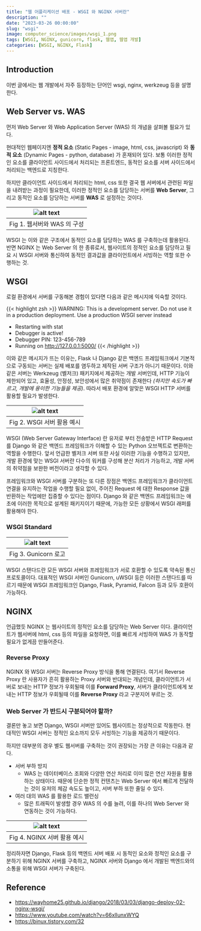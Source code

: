 ```yaml
---
title: "웹 어플리케이션 배포 - WSGI 와 NGINX 서버란"
description: ""
date: "2023-03-26 00:00:00"
slug: "wsgi"
image: computer_science/images/wsgi_1.png
tags: [WSGI, NGINX, gunicorn, flask, 웹앱, 웹앱 개발]
categories: [WSGI, NGINX, Flask]
---
```

## Introduction

이번 글에서는 웹 개발에서 자주 등장하는 단어인 wsgi, nginx, werkzeug 등을 설명한다.

## Web Server vs. WAS

먼저 Web Server 와 Web Application Server (WAS) 의 개념을 살펴볼 필요가 있다. 

현대적인 웹페이지엔 **정적 요소** (Static Pages - image, html, css, javascript) 와 **동적 요소** (Dynamic Pages - python, database) 가 혼재되어 있다. 보통 이러한 정적인 요소를 클라이언트 사이드에서 처리되는 프론트엔드, 동적인 요소를 서버 사이드에서 처리되는 백엔드로 지칭한다.

하지만 클라이언트 사이드에서 처리되는 html, css 또한 결국 웹 서버에서 관련된 파일을 내려받는 과정이 필요한데, 이러한 정적인 요소를 담당하는 서버를 **Web Server**, 그리고 동적인 요소를 담당하는 서버를 **WAS** 로 설정하는 것이다.

| ![alt text](computer_science/images/wsgi_6.png) |
|:--:|
| Fig 1. 웹서버와 WAS 의 구성 |

WSGI 는 이와 같은 구조에서 동적인 요소를 담당하는 WAS 를 구축하는데 활용된다. 반면 NGINX 는 Web Server 의 한 종류로서, 웹사이트의 정적인 요소를 담당하고 필요 시 WSGI 서버와 통신하여 동적인 결과값을 클라이언트에서 서빙하는 역할 또한 수행하는 것.

## WSGI

로컬 환경에서 서버를 구동해본 경험이 있다면 다음과 같은 메시지에 익숙할 것이다. 

{{< highlight zsh >}}
WARNING: This is a development server. Do not use it in a production deployment.
Use a production WSGI server instead

* Restarting with stat
* Debugger is active!
* Debugger PIN: 123-456-789
* Running on http://127.0.0.1:5000/
{{< /highlight >}}

이와 같은 메시지가 뜨는 이유는, Flask 나 Django 같은 백엔드 프레임워크에서 기본적으로 구동되는 서버는 실제 배포를 염두하고 제작된 서버 구조가 아니기 때문이다. 이와 같은 서버는 Werkzeug (벨저크) 패키지에서 제공하는 개발 서버인데, HTTP 기능이 제한되어 있고, 효율성, 안정성, 보안성에서 많은 취약점이 존재한다 *(하지만 속도가 빠르고, 개발에 용이한 기능들을 제공)*. 따라서 배포 환경에 알맞은 WSGI HTTP 서버를 활용할 필요가 발생한다.

| ![alt text](computer_science/images/wsgi_5.png) |
|:--:|
| Fig 2. WSGI 서버 활용 예시 |

WSGI (Web Server Gateway Interface) 란 유저로 부터 전송받은 HTTP Request 를 Django 와 같은 백엔드 프레임워크가 이해할 수 있는 Python 오브젝트로 변환하는 역할을 수행한다. 앞서 언급한 벨저크 서버 또한 사실 이러한 기능을 수행하고 있지만, 개발 환경에 맞는 WSGI 서버란 다수의 워커를 구성해 분산 처리가 가능하고, 개발 서버의 취약점을 보완한 버전이라고 생각할 수 있다.

프레임워크와 WSGI 서버를 구분하는 또 다른 장점은 백엔드 프레임워크가 클라이언트 연결을 유지하는 작업을 수행할 필요 없이, 주어진 Request 에 대한 Response 값을 반환하는 작업에만 집중할 수 있다는 점이다. Django 와 같은 백엔드 프레임워크는 애초에 이러한 목적으로 설계된 패키지이기 때문에, 가능한 모든 상황에서 WSGI 래퍼를 활용해야 한다.

### WSGI Standard

| ![alt text](computer_science/images/wsgi_4.jpeg) |
|:--:|
| Fig 3. Gunicorn 로고 |

WSGI 스탠다드란 모든 WSGI 서버와 프레임워크가 서로 호환할 수 있도록 약속된 통신 프로토콜이다. 대표적인 WSGI 서버인 Gunicorn, uWSGI 등은 이러한 스탠다드를 따르기 때문에 WSGI 프레임워크인 Django, Flask, Pyramid, Falcon 등과 모두 호환이 가능하다.

## NGINX

언급했듯 NGINX 는 웹사이트의 정적인 요소를 담당하는 Web Server 이다. 클라이언트가 웹서버에 html, css 등의 파일을 요청하면, 이를 빠르게 서빙하여 WAS 가 동작할 필요가 없게끔 만들어준다.

### Reverse Proxy

NGINX 와 WSGI 서버는 Reverse Proxy 방식을 통해 연결된다. 여기서 Reverse Proxy 란 사용자가 흔히 활용하는 Proxy 서버와 반대되는 개념인데, 클라이언트가 서버로 보내는 HTTP 정보가 우회될때 이를 **Forward Proxy**, 서버가 클라이언트에게 보내는 HTTP 정보가 우회될때 이를 **Reverse Proxy** 라고 구분지어 부르는 것. 

### Web Server 가 반드시 구분되어야 할까?

결론만 놓고 보면 Django, WSGI 서버만 있어도 웹사이트는 정상적으로 작동한다. 현대적인 WSGI 서버는 정적인 요소까지 모두 서빙하는 기능을 제공하기 때문이다. 

하지만 대부분의 경우 별도 웹서버를 구축하는 것이 권장되는 가장 큰 이유는 다음과 같다.

- 서버 부하 방지
    - WAS 는 데이터베이스 조회와 다양한 연산 처리로 이미 많은 연산 자원을 활용하는 상태이다. 때문에 단순한 정적 컨텐츠는 Web Server 에서 빠르게 전달하는 것이 유저의 체감 속도도 높이고, 서버 부하 또한 줄일 수 있다.
- 여러 대의 WAS 를 활용한 로드 밸런싱
    - 많은 트래픽이 발생할 경우 WAS 의 수를 늘려, 이를 하나의 Web Server 와 연동하는 것이 가능하다. 

| ![alt text](computer_science/images/wsgi_3.png) |
|:--:|
| Fig 4. NGINX 서버 활용 예시 |

정리하자면 Django, Flask 등의 백엔드 서버 배포 시 동적인 요소와 정적인 요소를 구분하기 위해 NGINX 서버를 구축하고, NGINX 서버와 Django 에서 개발된 백엔드와의 소통을 위해 WSGI 서버가 구축된다.

## Reference

- https://wayhome25.github.io/django/2018/03/03/django-deploy-02-nginx-wsgi/
- https://www.youtube.com/watch?v=66xlIunxWYQ
- https://binux.tistory.com/32